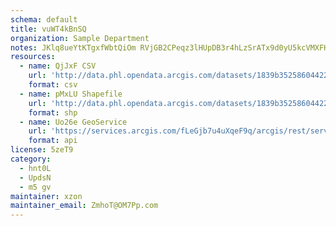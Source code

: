 ```yaml
---
schema: default
title: vuWT4kBnSQ 
organization: Sample Department 
notes: JKlq8ueYtKTgxfWbtQiOm RVjGB2CPeqz3lHUpDB3r4hLzSrATx9d0yU5kcVMXFHMscXb9aO65k2n7EIovJDIoNZ8RCYin1GyELZ 
resources:
  - name: QjJxF CSV
    url: 'http://data.phl.opendata.arcgis.com/datasets/1839b35258604422b0b520cbb668df0d_0.csv'
    format: csv
  - name: pMxLU Shapefile
    url: 'http://data.phl.opendata.arcgis.com/datasets/1839b35258604422b0b520cbb668df0d_0.zip'
    format: shp
  - name: Uo26e GeoService
    url: 'https://services.arcgis.com/fLeGjb7u4uXqeF9q/arcgis/rest/services/Air_Monitoring_Stations/FeatureServer/0/query'
    format: api
license: 5zeT9 
category:
  - hnt0L 
  - UpdsN 
  - m5 gv 
maintainer: xzon   
maintainer_email: ZmhoT@OM7Pp.com
---
```

